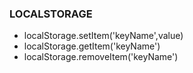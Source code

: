 ### LOCALSTORAGE 
- localStorage.setItem('keyName',value)
- localStorage.getItem('keyName')
- localStorage.removeItem('keyName')